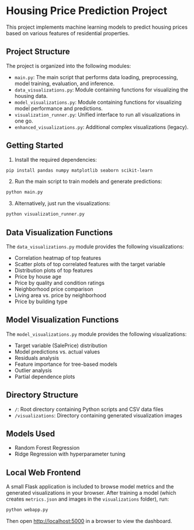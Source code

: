 # Housing Price Prediction Project

This project implements machine learning models to predict housing prices based on various features of residential properties.

## Project Structure

The project is organized into the following modules:

- `main.py`: The main script that performs data loading, preprocessing, model training, evaluation, and inference.
- `data_visualizations.py`: Module containing functions for visualizing the housing data.
- `model_visualizations.py`: Module containing functions for visualizing model performance and predictions.
- `visualization_runner.py`: Unified interface to run all visualizations in one go.
- `enhanced_visualizations.py`: Additional complex visualizations (legacy).

## Getting Started

1. Install the required dependencies:
```bash
pip install pandas numpy matplotlib seaborn scikit-learn
```

2. Run the main script to train models and generate predictions:
```bash
python main.py
```

3. Alternatively, just run the visualizations:
```bash
python visualization_runner.py
```

## Data Visualization Functions

The `data_visualizations.py` module provides the following visualizations:

- Correlation heatmap of top features
- Scatter plots of top correlated features with the target variable
- Distribution plots of top features
- Price by house age
- Price by quality and condition ratings
- Neighborhood price comparison
- Living area vs. price by neighborhood
- Price by building type

## Model Visualization Functions

The `model_visualizations.py` module provides the following visualizations:

- Target variable (SalePrice) distribution
- Model predictions vs. actual values
- Residuals analysis
- Feature importance for tree-based models
- Outlier analysis
- Partial dependence plots

## Directory Structure

- `/`: Root directory containing Python scripts and CSV data files
- `/visualizations`: Directory containing generated visualization images

## Models Used

- Random Forest Regression
- Ridge Regression with hyperparameter tuning


## Local Web Frontend

A small Flask application is included to browse model metrics and the generated
visualizations in your browser. After training a model (which creates
`metrics.json` and images in the `visualizations` folder), run:

```bash
python webapp.py
```

Then open <http://localhost:5000> in a browser to view the dashboard.
